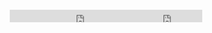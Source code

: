 <div style="display: flex; justify-content: center; align-items: center;">

<iframe id="twitter-widget-0" scrolling="no" frameborder="0" allowtransparency="true" class="twitter-follow-button twitter-follow-button-rendered" style="position: static; visibility: visible; width: 238px; height: 20px;" title="Twitter Follow Button" src="https://platform.twitter.com/widgets/follow_button.2d991e3dfc9abb2549972ce8b64c5d85.en.html#dnt=false&amp;id=twitter-widget-0&amp;lang=en&amp;screen_name=leafphp&amp;show_count=true&amp;show_screen_name=true&amp;size=m&amp;time=1573826693283" data-screen-name="leafphp"></iframe>

<iframe style="margin-left: -30px;" class="github" src="https://ghbtns.com/github-btn.html?user=leafsphp&repo=leaf-ui&type=star&count=true" allowtransparency="true" frameborder="0" scrolling="0" width="100" height="20"></iframe>

<span class="flash-donate-widget" data-text="Support Leaf PHP" data-width="100" data-currency="BTC" data-type="donate" data-wallet="1FSUmiymKpp9aF8mazC49kH5NttZ6KCLRR"></span>

</div>
